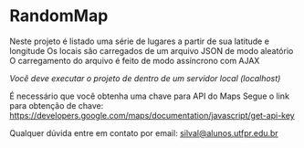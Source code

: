 # RandomMap

Neste projeto é listado uma série de lugares a partir de sua latitude e longitude
Os locais são carregados de um arquivo JSON de modo aleatório
O carregamento do arquivo é feito de modo assíncrono com AJAX 

*Você deve executar o projeto de dentro de um servidor local (localhost)* 

É necessário que você obtenha uma chave para API do Maps
Segue o link para obtenção de chave: https://developers.google.com/maps/documentation/javascript/get-api-key

Qualquer dúvida entre em contato por email: silval@alunos.utfpr.edu.br
